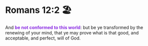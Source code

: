 # Romans 12:2 🏖️

And __<span style="color:blueviolet">be not conformed to this world</span>__: but be ye transformed by the renewing of your mind, that ye may prove what is that good, and acceptable, and perfect, will of God. 


